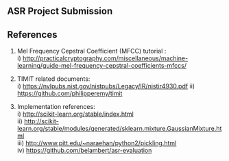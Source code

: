 ## ASR Project Submission

## References 
1) Mel Frequency Cepstral Coefficient (MFCC) tutorial :  
    i)  http://practicalcryptography.com/miscellaneous/machine-learning/guide-mel-frequency-cepstral-coefficients-mfccs/

2) TIMIT related documents:  
    i)  https://nvlpubs.nist.gov/nistpubs/Legacy/IR/nistir4930.pdf
    ii) https://github.com/philipperemy/timit
    
3) Implementation references:  
    i)    http://scikit-learn.org/stable/index.html  
    ii)  http://scikit-learn.org/stable/modules/generated/sklearn.mixture.GaussianMixture.html  
    iii) http://www.pitt.edu/~naraehan/python2/pickling.html  
    iv)  https://github.com/belambert/asr-evaluation  

